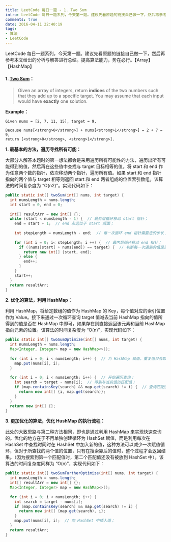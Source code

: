 ```yaml
---
title: LeetCode 每日一题 - 1. Two Sum
intro: LeetCode 每日一题系列，今天第一题。建议先看原题的链接自己做一下，然后再参考本文给出的分析与解答进行总结。提高算法能力，势在必行。【Array】【HashMap】
comments: true
date: 2016-04-11 22:40:19
tags:
- 算法
- LeetCode
---
```


LeetCode 每日一题系列，今天第一题。建议先看原题的链接自己做一下，然后再参考本文给出的分析与解答进行总结。提高算法能力，势在必行。【Array】【HashMap】

#### 1. [Two Sum](https://leetcode.com/problems/two-sum/)：

> Given an array of integers, return **indices** of the two numbers such that they add up to a specific target. You may assume that each input would have **exactly** one solution.

**Example：**

```text
Given nums = [2, 7, 11, 15], target = 9,

Because nums[<strong>0</strong>] + nums[<strong>1</strong>] = 2 + 7 = 9,
return [<strong>0</strong>, <strong>1</strong>].
```

**1. 最基本的方法，遍历寻找所有可能：**

大部分人解答本题时的第一想法都会是采用遍历所有可能性的方法，遍历出所有可能得到的值，然后再在这些值中查找与 target 目标相等的值。将 start 和 end 作为任意两个数的指针，依次移动两个指针，遍历所有值。如果 start 和 end 指针指向的两个值与 target 相等则返回 start 和 end 两者组成的位置索引数组。该算法的时间复杂度为 “O(n2)”。实现代码如下：

```java
public static int[] twoSum(int[] nums, int target) {
  int numsLength = nums.length;
  int start = 0, end = 0;
  
  int[] resultArr = new int[] {};
  while (start < numsLength - 1) {  // 最外层循环移动 start 指针；
    end = start + 1;  // end 永远位于 start 后面；
    
    int stepLength = numsLength - end;  // 每一次循环 end 指针需要走的步长；
    
    for (int i = 0; i< stepLength; i ++) {  // 最内层循环移动 end 指针；
      if ((nums[start] + nums[end]) == target) {  // 判断每一次遇到的值是否与 target 相等；
        return new int[] {start, end};
      } else {
        end++;
      }
    }
    start++;
  }   
  return resultArr;
}
```

**2. 优化的算法，利用 HashMap：**

利用 HashMap，将给定数组的值作为 HashMap 的 Key，每个值对应的索引位置作为 Value。接下来通过一次循环查询 target 值减去当前 HashMap 指向的值所得到的值是否在 HashMap 中即可，如果存在则直接返回该元素和当前 HashMap 指向元素的位置。该算法的时间复杂度为 “O(n)”，实现代码如下：

```java
public static int[] twoSumOptimize(int[] nums, int target) {
  int numsLength = nums.length;
  Map<Integer, Integer> map = new HashMap<>();
  
  for (int i = 0; i < numsLength; i++) {  // 为 HashMap 赋值，重复值只会取最后一次出现的，重复值无用；
    map.put(nums[i], i);
  }
  
  for (int i = 0; i < numsLength; i++) {  // 开始遍历查询；
    int search = target - nums[i];  // 得到与当前值的匹配值；
    if (map.containsKey(search) && map.get(search) != i) {  // 查询匹配值是否存在于 HashMap 中，并且匹配值不能是自己； 
      return new int[] {i, map.get(search)};
    }
  }
  return new int[] {};
}
```

**3. 更加优化的算法，优化 HushMap 的执行流程：**

此处的大致思路与第二种方法相同，即也是通过利用 HashMap 来实现快速查询的。优化的地方在于不再单独创建循环为 HashSet 赋值，而是利用每次在 HashSet 中查找时同时在 HashSet 中加入新的值，这种方法可以减少一次赋值循环，但对于所查找的两个值的位置，只有在搜索靠后的值时，整个过程才会返回结果。（因为搜索到第一个匹配值时，第二个匹配值还没有被放到 HashSet 中）。该算法的时间复杂度同样为 “O(n)”，实现代码如下：

```java
public static int[] twoSumFurtherOptimize(int[] nums, int target) {
  int numsLength = nums.length;
  int[] resultArr = new int[] {};
  Map<Integer, Integer> map = new HashMap<>();
  
  for (int i = 0; i < numsLength; i++) {
    int search = target - nums[i];
    if (map.containsKey(search) && map.get(search) != i) {
      return new int[] {map.get(search), i};
    }
    map.put(nums[i], i);  // 向 HashSet 中插入值；
  }
  return resultArr;
}
```
